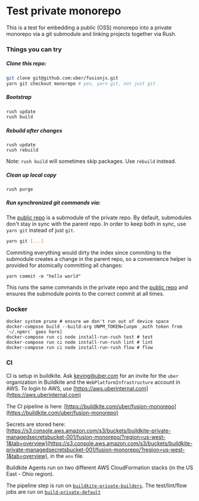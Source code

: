 # Test private monorepo

This is a test for embedding a public (OSS) monorepo into a private monorepo via a git submodule and linking projects together via Rush.

### Things you can try

##### Clone this repo:

```sh
git clone git@github.com:uber/fusionjs.git
yarn git checkout monorepo # yes, yarn git, not just git
```

##### Bootstrap

```sh
rush update
rush build
```

##### Rebuild after changes

```
rush update
rush rebuild
```

Note: `rush build` will sometimes skip packages. Use `rebuild` instead.

##### Clean up local copy

```
rush purge
```

##### Run synchronized git commands via:

The [public repo](https://github.com/fusionjs/fusion-react/tree/monorepo) is a submodule of the private repo. By default, submodules don't stay in sync with the parent repo. In order to keep both in sync, use `yarn git` instead of just `git`.

```sh
yarn git [...]
```

Commiting everything would dirty the index since commiting to the submodule creates a change in the parent repo, so a convenience helper is provided for atomically committing all changes:

```
yarn commit -m "hello world"
```

This runs the same commands in the private repo and the [public repo](https://github.com/lhorie/test-public-monorepo) and ensures the submodule points to the correct commit at all times.

### Docker

```
docker system prune # ensure we don't run out of device space
docker-compose build --build-arg UNPM_TOKEN=[unpm _auth token from `~/.npmrc` goes here]
docker-compose run ci node install-run-rush test # test
docker-compose run ci node install-run-rush lint # lint
docker-compose run ci node install-run-rush flow # flow
```

### CI

CI is setup in buildkite. Ask keving@uber.com for an invite for the `uber` organization in Buildkite and the `WebPlatformInfrastructure` account in AWS. To login to AWS, use [https://aws.uberinternal.com](https://aws.uberinternal.com)

The CI pipeline is here: [https://buildkite.com/uber/fusion-monorepo](https://buildkite.com/uber/fusion-monorepo)

Secrets are stored here: [https://s3.console.aws.amazon.com/s3/buckets/buildkite-private-managedsecretsbucket-001/fusion-monorepo/?region=us-west-1&tab=overview](https://s3.console.aws.amazon.com/s3/buckets/buildkite-private-managedsecretsbucket-001/fusion-monorepo/?region=us-west-1&tab=overview), in the `env` file.

Buildkite Agents run on two different AWS CloudFormation stacks (in the US East - Ohio region).

The pipeline step is run on [`buildkite-private-builders`](https://us-east-2.console.aws.amazon.com/cloudformation/home?region=us-east-2#/stack/detail?stackId=arn:aws:cloudformation:us-east-2:027047743804:stack%2Fbuildkite-private-builders%2F939ea260-4509-11e9-802f-069569a529ae). The test/lint/flow jobs are run on [`build-private-default`](https://us-east-2.console.aws.amazon.com/cloudformation/home?region=us-east-2#/stack/detail?stackId=arn:aws:cloudformation:us-east-2:027047743804:stack%2Fbuildkite-private-default%2F65a2e370-5479-11e8-9e22-50a686f309d1)

